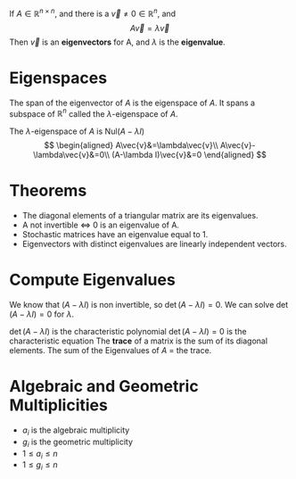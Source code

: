 If $A \in \mathbb{R}^{n \times n}$, and there is a $\vec{v} \ne 0 \in \mathbb{R}^n$, and 
$$A\vec{v}=\lambda \vec{v}$$
Then $\vec{v}$ is an **eigenvectors** for A, and $\lambda$ is the **eigenvalue**. 

# Eigenspaces
The span of the eigenvector of $A$ is the eigenspace of $A$. It spans a subspace of $\mathbb{R}^n$ called the $\lambda$-eigenspace of $A$.

The $\lambda$-eigenspace of $A$ is $\text{Nul}{(A-\lambda I)}$ 
$$
\begin{aligned}
A\vec{v}&=\lambda\vec{v}\\
A\vec{v}-\lambda\vec{v}&=0\\
(A-\lambda I)\vec{v}&=0
\end{aligned}
$$
# Theorems
- The diagonal elements of a triangular matrix are its eigenvalues.
- A not invertible $\Longleftrightarrow$ 0 is an eigenvalue of A.
- Stochastic matrices have an eigenvalue equal to 1.
- Eigenvectors with distinct eigenvalues are  linearly independent vectors.

# Compute Eigenvalues
We know that $(A-\lambda I)$ is non invertible, so $\det(A-\lambda I)=0$.
We can solve $\det(A-\lambda I)=0$ for $\lambda$.

$\det(A-\lambda I)$ is the characteristic polynomial
$\det(A-\lambda I)=0$ is the characteristic equation
The **trace** of a matrix is the sum of its diagonal elements.
The sum of the Eigenvalues of $A$ = the trace.

# Algebraic and Geometric Multiplicities
- $a_i$ is the algebraic multiplicity
- $g_i$ is the geometric multiplicity
- $1 \leq a_i \leq n$ 
- $1 \leq g_i \leq n$
